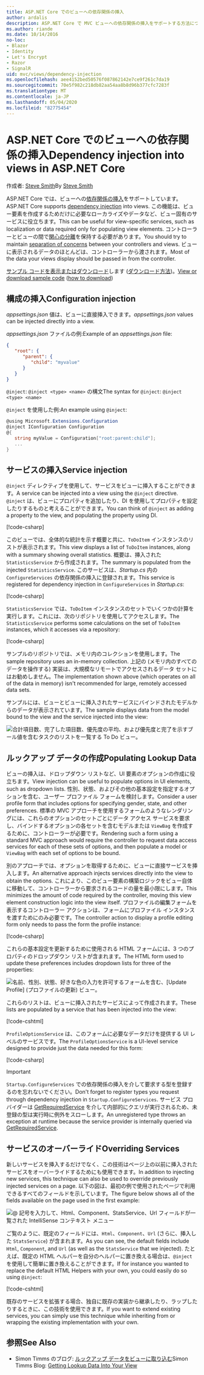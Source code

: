 ```yaml
---
title: ASP.NET Core でのビューへの依存関係の挿入
author: ardalis
description: ASP.NET Core で MVC ビューへの依存関係の挿入をサポートする方法について説明します。
ms.author: riande
ms.date: 10/14/2016
no-loc:
- Blazor
- Identity
- Let's Encrypt
- Razor
- SignalR
uid: mvc/views/dependency-injection
ms.openlocfilehash: aee4152bed50576f087862142e7ce9f261c7da19
ms.sourcegitcommit: 70e5f982c218db82aa54aa8b8d96b377cfc7283f
ms.translationtype: MT
ms.contentlocale: ja-JP
ms.lasthandoff: 05/04/2020
ms.locfileid: "82775454"
---
```

# <a name="dependency-injection-into-views-in-aspnet-core"></a><span data-ttu-id="0d1a3-103">ASP.NET Core でのビューへの依存関係の挿入</span><span class="sxs-lookup"><span data-stu-id="0d1a3-103">Dependency injection into views in ASP.NET Core</span></span>

<span data-ttu-id="0d1a3-104">作成者: [Steve Smith](https://ardalis.com/)</span><span class="sxs-lookup"><span data-stu-id="0d1a3-104">By [Steve Smith](https://ardalis.com/)</span></span>

<span data-ttu-id="0d1a3-105">ASP.NET Core では、ビューへの[依存関係の挿入](xref:fundamentals/dependency-injection)をサポートしています。</span><span class="sxs-lookup"><span data-stu-id="0d1a3-105">ASP.NET Core supports [dependency injection](xref:fundamentals/dependency-injection) into views.</span></span> <span data-ttu-id="0d1a3-106">この機能は、ビュー要素を作成するためだけに必要なローカライズやデータなど、ビュー固有のサービスに役立ちます。</span><span class="sxs-lookup"><span data-stu-id="0d1a3-106">This can be useful for view-specific services, such as localization or data required only for populating view elements.</span></span> <span data-ttu-id="0d1a3-107">コントローラーとビューの間で[関心の分離](/dotnet/standard/modern-web-apps-azure-architecture/architectural-principles#separation-of-concerns)を保持する必要があります。</span><span class="sxs-lookup"><span data-stu-id="0d1a3-107">You should try to maintain [separation of concerns](/dotnet/standard/modern-web-apps-azure-architecture/architectural-principles#separation-of-concerns) between your controllers and views.</span></span> <span data-ttu-id="0d1a3-108">ビューに表示されるデータのほとんどは、コントローラーから渡されます。</span><span class="sxs-lookup"><span data-stu-id="0d1a3-108">Most of the data your views display should be passed in from the controller.</span></span>

<span data-ttu-id="0d1a3-109">[サンプル コードを表示またはダウンロード](https://github.com/dotnet/AspNetCore.Docs/tree/master/aspnetcore/mvc/views/dependency-injection/sample)します ([ダウンロード方法](xref:index#how-to-download-a-sample))。</span><span class="sxs-lookup"><span data-stu-id="0d1a3-109">[View or download sample code](https://github.com/dotnet/AspNetCore.Docs/tree/master/aspnetcore/mvc/views/dependency-injection/sample) ([how to download](xref:index#how-to-download-a-sample))</span></span>

## <a name="configuration-injection"></a><span data-ttu-id="0d1a3-110">構成の挿入</span><span class="sxs-lookup"><span data-stu-id="0d1a3-110">Configuration injection</span></span>

<span data-ttu-id="0d1a3-111">*appsettings.json* 値は、ビューに直接挿入できます。</span><span class="sxs-lookup"><span data-stu-id="0d1a3-111">*appsettings.json* values can be injected directly into a view.</span></span>

<span data-ttu-id="0d1a3-112">*appsettings.json* ファイルの例:</span><span class="sxs-lookup"><span data-stu-id="0d1a3-112">Example of an *appsettings.json* file:</span></span>

```json
{
   "root": {
      "parent": {
         "child": "myvalue"
      }
   }
}
```

<span data-ttu-id="0d1a3-113">`@inject`: `@inject <type> <name>` の構文</span><span class="sxs-lookup"><span data-stu-id="0d1a3-113">The syntax for `@inject`: `@inject <type> <name>`</span></span>

<span data-ttu-id="0d1a3-114">`@inject` を使用した例:</span><span class="sxs-lookup"><span data-stu-id="0d1a3-114">An example using `@inject`:</span></span>

```csharp
@using Microsoft.Extensions.Configuration
@inject IConfiguration Configuration
@{
   string myValue = Configuration["root:parent:child"];
   ...
}
```

## <a name="service-injection"></a><span data-ttu-id="0d1a3-115">サービスの挿入</span><span class="sxs-lookup"><span data-stu-id="0d1a3-115">Service injection</span></span>

<span data-ttu-id="0d1a3-116">`@inject` ディレクティブを使用して、サービスをビューに挿入することができます。</span><span class="sxs-lookup"><span data-stu-id="0d1a3-116">A service can be injected into a view using the `@inject` directive.</span></span> <span data-ttu-id="0d1a3-117">`@inject` は、ビューにプロパティを追加したり、DI を使用してプロパティを設定したりするものと考えることができます。</span><span class="sxs-lookup"><span data-stu-id="0d1a3-117">You can think of `@inject` as adding a property to the view, and populating the property using DI.</span></span>

[!code-csharp[](../../mvc/views/dependency-injection/sample/src/ViewInjectSample/Views/ToDo/Index.cshtml?highlight=4,5,15,16,17)]

<span data-ttu-id="0d1a3-118">このビューでは、全体的な統計を示す概要と共に、`ToDoItem` インスタンスのリストが表示されます。</span><span class="sxs-lookup"><span data-stu-id="0d1a3-118">This view displays a list of `ToDoItem` instances, along with a summary showing overall statistics.</span></span> <span data-ttu-id="0d1a3-119">概要は、挿入された `StatisticsService` から作成されます。</span><span class="sxs-lookup"><span data-stu-id="0d1a3-119">The summary is populated from the injected `StatisticsService`.</span></span> <span data-ttu-id="0d1a3-120">このサービスは、*Startup.cs* 内の `ConfigureServices` の依存関係の挿入に登録されます。</span><span class="sxs-lookup"><span data-stu-id="0d1a3-120">This service is registered for dependency injection in `ConfigureServices` in *Startup.cs*:</span></span>

[!code-csharp[](../../mvc/views/dependency-injection/sample/src/ViewInjectSample/Startup.cs?highlight=6,7&range=15-22)]

<span data-ttu-id="0d1a3-121">`StatisticsService` では、`ToDoItem` インスタンスのセットでいくつかの計算を実行します。これには、次のリポジトリを使用してアクセスします。</span><span class="sxs-lookup"><span data-stu-id="0d1a3-121">The `StatisticsService` performs some calculations on the set of `ToDoItem` instances, which it accesses via a repository:</span></span>

[!code-csharp[](../../mvc/views/dependency-injection/sample/src/ViewInjectSample/Model/Services/StatisticsService.cs?highlight=15,20,25)]

<span data-ttu-id="0d1a3-122">サンプルのリポジトリでは、メモリ内のコレクションを使用します。</span><span class="sxs-lookup"><span data-stu-id="0d1a3-122">The sample repository uses an in-memory collection.</span></span> <span data-ttu-id="0d1a3-123">上記の (メモリ内のすべてのデータを操作する) 実装は、大規模なリモートでアクセスされるデータ セットにはお勧めしません。</span><span class="sxs-lookup"><span data-stu-id="0d1a3-123">The implementation shown above (which operates on all of the data in memory) isn't recommended for large, remotely accessed data sets.</span></span>

<span data-ttu-id="0d1a3-124">サンプルには、ビューとビューに挿入されたサービスにバインドされたモデルからのデータが表示されています。</span><span class="sxs-lookup"><span data-stu-id="0d1a3-124">The sample displays data from the model bound to the view and the service injected into the view:</span></span>

![合計項目数、完了した項目数、優先度の平均、および優先度と完了を示すブール値を含むタスクのリストを一覧する To Do ビュー。](dependency-injection/_static/screenshot.png)

## <a name="populating-lookup-data"></a><span data-ttu-id="0d1a3-126">ルックアップ データの作成</span><span class="sxs-lookup"><span data-stu-id="0d1a3-126">Populating Lookup Data</span></span>

<span data-ttu-id="0d1a3-127">ビューの挿入は、ドロップダウン リストなど、UI 要素のオプションの作成に役立ちます。</span><span class="sxs-lookup"><span data-stu-id="0d1a3-127">View injection can be useful to populate options in UI elements, such as dropdown lists.</span></span> <span data-ttu-id="0d1a3-128">性別、状態、およびその他の基本設定を指定するオプションを含む、ユーザー プロファイル フォームを検討します。</span><span class="sxs-lookup"><span data-stu-id="0d1a3-128">Consider a user profile form that includes options for specifying gender, state, and other preferences.</span></span> <span data-ttu-id="0d1a3-129">標準の MVC アプローチを使用するフォームのようなレンダリングには、これらのオプションのセットごとにデータ アクセス サービスを要求し、バインドするオプションの各セットを含むモデルまたは `ViewBag` を作成するために、コントローラーが必要です。</span><span class="sxs-lookup"><span data-stu-id="0d1a3-129">Rendering such a form using a standard MVC approach would require the controller to request data access services for each of these sets of options, and then populate a model or `ViewBag` with each set of options to be bound.</span></span>

<span data-ttu-id="0d1a3-130">別のアプローチでは、オプションを取得するために、ビューに直接サービスを挿入します。</span><span class="sxs-lookup"><span data-stu-id="0d1a3-130">An alternative approach injects services directly into the view to obtain the options.</span></span> <span data-ttu-id="0d1a3-131">これにより、このビュー要素の構築ロジックをビュー自体に移動して、コントローラーから要求されるコードの量を最小限にします。</span><span class="sxs-lookup"><span data-stu-id="0d1a3-131">This minimizes the amount of code required by the controller, moving this view element construction logic into the view itself.</span></span> <span data-ttu-id="0d1a3-132">プロファイルの編集フォームを表示するコントローラー アクションは、フォームにプロファイル インスタンスを渡すためにのみ必要です。</span><span class="sxs-lookup"><span data-stu-id="0d1a3-132">The controller action to display a profile editing form only needs to pass the form the profile instance:</span></span>

[!code-csharp[](../../mvc/views/dependency-injection/sample/src/ViewInjectSample/Controllers/ProfileController.cs?highlight=9,19)]

<span data-ttu-id="0d1a3-133">これらの基本設定を更新するために使用される HTML フォームには、3 つのプロパティのドロップダウン リストが含まれます。</span><span class="sxs-lookup"><span data-stu-id="0d1a3-133">The HTML form used to update these preferences includes dropdown lists for three of the properties:</span></span>

![名前、性別、状態、好きな色の入力を許可するフォームを含む、[Update Profile] (プロファイルの更新) ビュー。](dependency-injection/_static/updateprofile.png)

<span data-ttu-id="0d1a3-135">これらのリストは、ビューに挿入されたサービスによって作成されます。</span><span class="sxs-lookup"><span data-stu-id="0d1a3-135">These lists are populated by a service that has been injected into the view:</span></span>

[!code-cshtml[](../../mvc/views/dependency-injection/sample/src/ViewInjectSample/Views/Profile/Index.cshtml?highlight=4,16,17,21,22,26,27)]

<span data-ttu-id="0d1a3-136">`ProfileOptionsService` は、このフォームに必要なデータだけを提供する UI レベルのサービスです。</span><span class="sxs-lookup"><span data-stu-id="0d1a3-136">The `ProfileOptionsService` is a UI-level service designed to provide just the data needed for this form:</span></span>

[!code-csharp[](../../mvc/views/dependency-injection/sample/src/ViewInjectSample/Model/Services/ProfileOptionsService.cs?highlight=7,13,24)]

> [!IMPORTANT]
> <span data-ttu-id="0d1a3-137">`Startup.ConfigureServices` での依存関係の挿入を介して要求する型を登録するのを忘れないでください。</span><span class="sxs-lookup"><span data-stu-id="0d1a3-137">Don't forget to register types you request through dependency injection in `Startup.ConfigureServices`.</span></span> <span data-ttu-id="0d1a3-138">サービス プロバイダーは [GetRequiredService](/dotnet/api/microsoft.extensions.dependencyinjection.serviceproviderserviceextensions.getrequiredservice) を介して内部的にクエリが実行されるため、未登録の型は実行時に例外をスローします。</span><span class="sxs-lookup"><span data-stu-id="0d1a3-138">An unregistered type throws an exception at runtime because the service provider is internally queried via [GetRequiredService](/dotnet/api/microsoft.extensions.dependencyinjection.serviceproviderserviceextensions.getrequiredservice).</span></span>

## <a name="overriding-services"></a><span data-ttu-id="0d1a3-139">サービスのオーバーライド</span><span class="sxs-lookup"><span data-stu-id="0d1a3-139">Overriding Services</span></span>

<span data-ttu-id="0d1a3-140">新しいサービスを挿入するだけでなく、この技術はページ上の以前に挿入されたサービスをオーバーライドするためにも使用できます。</span><span class="sxs-lookup"><span data-stu-id="0d1a3-140">In addition to injecting new services, this technique can also be used to override previously injected services on a page.</span></span> <span data-ttu-id="0d1a3-141">以下の図は、最初の例で使用されたページで利用できるすべてのフィールドを示しています。</span><span class="sxs-lookup"><span data-stu-id="0d1a3-141">The figure below shows all of the fields available on the page used in the first example:</span></span>

![@ 記号を入力して、Html、Component、StatsService、Url フィールドが一覧された IntelliSense コンテキスト メニュー](dependency-injection/_static/razor-fields.png)

<span data-ttu-id="0d1a3-143">ご覧のように、既定のフィールドには、`Html`、`Component`、`Url` (さらに、挿入した `StatsService`) が含まれます。</span><span class="sxs-lookup"><span data-stu-id="0d1a3-143">As you can see, the default fields include `Html`, `Component`, and `Url` (as well as the `StatsService` that we injected).</span></span> <span data-ttu-id="0d1a3-144">たとえば、既定の HTML ヘルパーを自分のヘルパーに置き換える場合は、`@inject` を使用して簡単に置き換えることができます。</span><span class="sxs-lookup"><span data-stu-id="0d1a3-144">If for instance you wanted to replace the default HTML Helpers with your own, you could easily do so using `@inject`:</span></span>

[!code-cshtml[](../../mvc/views/dependency-injection/sample/src/ViewInjectSample/Views/Helper/Index.cshtml?highlight=3,11)]

<span data-ttu-id="0d1a3-145">既存のサービスを拡張する場合、独自に既存の実装から継承したり、ラップしたりするときに、この技術を使用できます。</span><span class="sxs-lookup"><span data-stu-id="0d1a3-145">If you want to extend existing services, you can simply use this technique while inheriting from or wrapping the existing implementation with your own.</span></span>

## <a name="see-also"></a><span data-ttu-id="0d1a3-146">参照</span><span class="sxs-lookup"><span data-stu-id="0d1a3-146">See Also</span></span>

* <span data-ttu-id="0d1a3-147">Simon Timms のブログ: [ルックアップ データをビューに取り込む](https://blog.simontimms.com/2015/06/09/getting-lookup-data-into-you-view/)</span><span class="sxs-lookup"><span data-stu-id="0d1a3-147">Simon Timms Blog: [Getting Lookup Data Into Your View](https://blog.simontimms.com/2015/06/09/getting-lookup-data-into-you-view/)</span></span>
